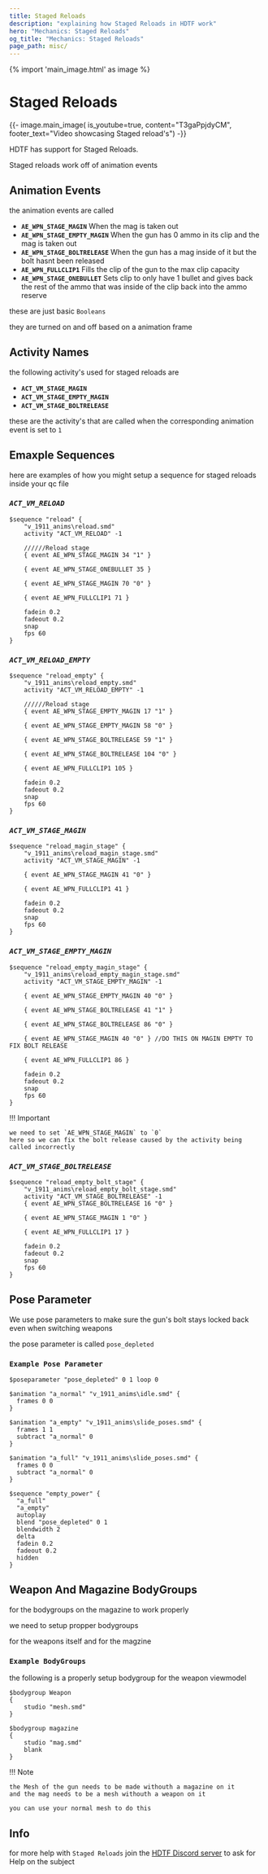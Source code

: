 ```yaml
---
title: Staged Reloads
description: "explaining how Staged Reloads in HDTF work"
hero: "Mechanics: Staged Reloads"
og_title: "Mechanics: Staged Reloads"
page_path: misc/
---
```

{% import 'main_image.html' as image %}

# Staged Reloads
{{- image.main_image( is_youtube=true, content="T3gaPpjdyCM", footer_text="Video showcasing Staged reload's") -}}

HDTF has support for Staged Reloads.

Staged reloads work off of animation events

## Animation Events
the animation events are called

 - **`AE_WPN_STAGE_MAGIN`** When the mag is taken out
 - **`AE_WPN_STAGE_EMPTY_MAGIN`** When the gun has 0 ammo in its clip and the mag is taken out
 - **`AE_WPN_STAGE_BOLTRELEASE`** When the gun has a mag inside of it but the bolt hasnt been released
 - **`AE_WPN_FULLCLIP1`** Fills the clip of the gun to the max clip capacity
 - **`AE_WPN_STAGE_ONEBULLET`** Sets clip to only have 1 bullet and gives back the rest of the ammo that was inside of the clip back into the ammo reserve
 
these are just basic `Booleans`

they are turned on and off based on a animation frame

## Activity Names

the following activity's used for staged reloads are

 - **`ACT_VM_STAGE_MAGIN`**
 - **`ACT_VM_STAGE_EMPTY_MAGIN`**
 - **`ACT_VM_STAGE_BOLTRELEASE`**
 
these are the activity's that are called when the corresponding
animation event is set to `1`

## Emaxple Sequences
here are examples of how you might setup a sequence for staged reloads inside your qc file
### *`ACT_VM_RELOAD`*

```
$sequence "reload" {
	"v_1911_anims\reload.smd"
	activity "ACT_VM_RELOAD" -1
	
	//////Reload stage
	{ event AE_WPN_STAGE_MAGIN 34 "1" }
	
	{ event AE_WPN_STAGE_ONEBULLET 35 }
	
	{ event AE_WPN_STAGE_MAGIN 70 "0" }
	
	{ event AE_WPN_FULLCLIP1 71 }
	
	fadein 0.2
	fadeout 0.2
	snap
	fps 60
}
```
### *`ACT_VM_RELOAD_EMPTY`*

```
$sequence "reload_empty" {
	"v_1911_anims\reload_empty.smd"
	activity "ACT_VM_RELOAD_EMPTY" -1
	
	//////Reload stage
	{ event AE_WPN_STAGE_EMPTY_MAGIN 17 "1" }
	
	{ event AE_WPN_STAGE_EMPTY_MAGIN 58 "0" }
	
	{ event AE_WPN_STAGE_BOLTRELEASE 59 "1" }
	
	{ event AE_WPN_STAGE_BOLTRELEASE 104 "0" }
	
	{ event AE_WPN_FULLCLIP1 105 }
	
	fadein 0.2
	fadeout 0.2
	snap
	fps 60
}
```

### *`ACT_VM_STAGE_MAGIN`*

```
$sequence "reload_magin_stage" {
	"v_1911_anims\reload_magin_stage.smd"
	activity "ACT_VM_STAGE_MAGIN" -1
	
	{ event AE_WPN_STAGE_MAGIN 41 "0" }

	{ event AE_WPN_FULLCLIP1 41 }

	fadein 0.2
	fadeout 0.2
	snap
	fps 60
}
```

### *`ACT_VM_STAGE_EMPTY_MAGIN`*

```
$sequence "reload_empty_magin_stage" {
	"v_1911_anims\reload_empty_magin_stage.smd"
	activity "ACT_VM_STAGE_EMPTY_MAGIN" -1
	
	{ event AE_WPN_STAGE_EMPTY_MAGIN 40 "0" }
	
	{ event AE_WPN_STAGE_BOLTRELEASE 41 "1" }

	{ event AE_WPN_STAGE_BOLTRELEASE 86 "0" }
	
	{ event AE_WPN_STAGE_MAGIN 40 "0" } //DO THIS ON MAGIN EMPTY TO FIX BOLT RELEASE
	
	{ event AE_WPN_FULLCLIP1 86 }

	fadein 0.2
	fadeout 0.2
	snap
	fps 60
}
```

!!! Important
	
	we need to set `AE_WPN_STAGE_MAGIN` to `0`
	here so we can fix the bolt release caused by the activity being called incorrectly

### *`ACT_VM_STAGE_BOLTRELEASE`*

```
$sequence "reload_empty_bolt_stage" {
	"v_1911_anims\reload_empty_bolt_stage.smd"
	activity "ACT_VM_STAGE_BOLTRELEASE" -1
	{ event AE_WPN_STAGE_BOLTRELEASE 16 "0" }
	
	{ event AE_WPN_STAGE_MAGIN 1 "0" }
	
	{ event AE_WPN_FULLCLIP1 17 }
	
	fadein 0.2
	fadeout 0.2
	snap
	fps 60
}
```

## Pose Parameter

We use pose parameters to make sure the gun's bolt stays locked back even when switching weapons

the pose parameter is called `pose_depleted`

### `Example Pose Parameter`

```
$poseparameter "pose_depleted" 0 1 loop 0

$animation "a_normal" "v_1911_anims\idle.smd" {
  frames 0 0
}

$animation "a_empty" "v_1911_anims\slide_poses.smd" {
  frames 1 1
  subtract "a_normal" 0
}

$animation "a_full" "v_1911_anims\slide_poses.smd" {
  frames 0 0
  subtract "a_normal" 0
}

$sequence "empty_power" {
  "a_full"
  "a_empty"
  autoplay
  blend "pose_depleted" 0 1
  blendwidth 2
  delta
  fadein 0.2
  fadeout 0.2
  hidden
}
``` 

## Weapon And Magazine BodyGroups

for the bodygroups on the magazine to work properly

we need to setup propper bodygroups

for the weapons itself
and for the magzine

### `Example BodyGroups`

the following is a properly setup bodygroup for the weapon viewmodel

```
$bodygroup Weapon
{
	studio "mesh.smd"
}

$bodygroup magazine
{
	studio "mag.smd"
	blank
}
```

!!! Note
	
	the Mesh of the gun needs to be made withouth a magazine on it
	and the mag needs to be a mesh withouth a weapon on it 
	
	you can use your normal mesh to do this


## Info

for more help with `Staged Reloads` join the [HDTF Discord server](https://discord.gg/hdtf) to ask for Help on the subject